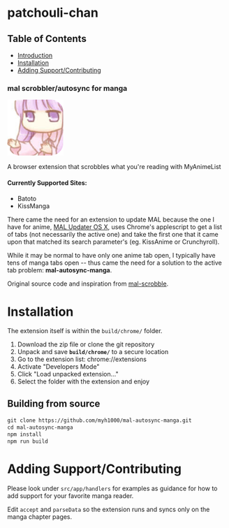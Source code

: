 # patchouli-chan

## Table of Contents
* [Introduction](#mal-scrobblerautosync-for-manga)
* [Installation](#installation)
* [Adding Support/Contributing](#adding-supportcontributing)

### mal scrobbler/autosync for manga

![extension icon](src/images/icon128.png)

A browser extension that scrobbles what you're reading with MyAnimeList

#### Currently Supported Sites:
* Batoto
* KissManga

There came the need for an extension to update MAL because the one I have for anime, [MAL Updater OS X](https://github.com/myh1000/malupdaterosx-cocoa), uses Chrome's applescript to get a list of tabs (not necessarily the active one) and take the first one that it came upon that matched its search parameter's (eg. KissAnime or Crunchyroll).

While it may be normal to have only one anime tab open, I typically have tens of manga tabs open -- thus came the need for a solution to the active tab problem: **mal-autosync-manga**.

Original source code and inspiration from [mal-scrobble](https://github.com/TSedlar/mal-scrobble).


# Installation
The extension itself is within the ```build/chrome/``` folder.

1. Download the zip file or clone the git repository
2. Unpack and save **```build/chrome/```** to a secure location
2. Go to the extension list: chrome://extensions
3. Activate "Developers Mode"
4. Click "Load unpacked extension…"
5. Select the folder with the extension and enjoy


## Building from source

```shell
git clone https://github.com/myh1000/mal-autosync-manga.git
cd mal-autosync-manga
npm install
npm run build
```

# Adding Support/Contributing

Please look under ```src/app/handlers``` for examples as guidance for how to add support for your favorite manga reader.

 Edit ```accept``` and ```parseData``` so the extension runs and syncs only on the manga chapter pages.
